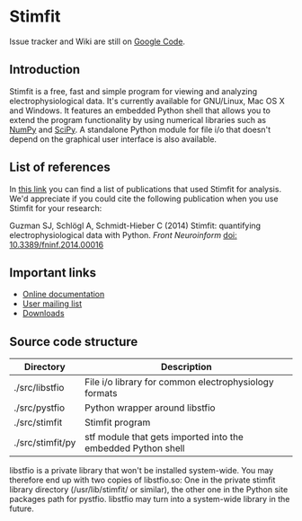 # Stimfit

Issue tracker and Wiki are still on [Google Code](https://code.google.com/p/stimfit).

## Introduction

Stimfit is a free, fast and simple program for viewing and analyzing electrophysiological data. It's currently available for GNU/Linux, Mac OS X and Windows. It features an embedded Python shell that allows you to extend the program functionality by using numerical libraries such as [NumPy](http://numpy.scipy.org) and [SciPy](http://www.scipy.org). A standalone Python module for file i/o that doesn't depend on the graphical user interface is also available.

## List of references 

In [this link](http://www.stimfit.org/doc/sphinx/references/index.html) you can find a list of publications that used Stimfit for analysis. We'd appreciate if you could cite the following publication when you use Stimfit for your research:

Guzman SJ, Schlögl A, Schmidt-Hieber C (2014) Stimfit: quantifying electrophysiological data with Python. *Front Neuroinform* [doi: 10.3389/fninf.2014.00016](http://www.frontiersin.org/Journal/10.3389/fninf.2014.00016/abstract)

## Important links

* [Online documentation](http://www.stimfit.org/doc/sphinx/index.html)
* [User mailing list](http://groups.google.com/group/stimfit)
* [Downloads](https://github.com/neurodroid/stimfit/releases)


## Source code structure

| Directory       | Description |
| --------------- | ----------- |
|./src/libstfio   | File i/o library for common electrophysiology formats |
|./src/pystfio    | Python wrapper around libstfio |
|./src/stimfit    | Stimfit program |
|./src/stimfit/py | stf module that gets imported into the embedded Python shell |

libstfio is a private library that won't be installed system-wide. You may therefore end up with two copies of libstfio.so: One in the private stimfit library directory (/usr/lib/stimfit/ or similar), the other one in the Python site packages path for pystfio. libstfio may turn into a system-wide library in the future.
